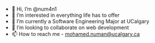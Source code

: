 - 👋 Hi, I’m @num4n1
- 👀 I’m interested in everything life has to offer
- 🌱 I’m currently a Software Engineering Major at UCalgary
- 💼 I’m looking to collaborate on web development
- 📫 How to reach me - mohamed.numan@ucalgary.ca

<!---
num4n1/num4n1 is a ✨ special ✨ repository because its `README.md` (this file) appears on your GitHub profile.
You can click the Preview link to take a look at your changes.
--->

